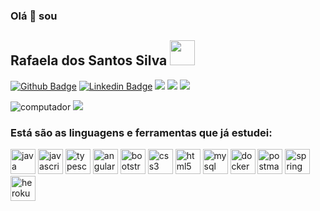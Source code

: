 ### Olá 👋 sou   
## Rafaela dos Santos Silva <a href="https://api.whatsapp.com/send?phone=5511998578317&text=Ol%C3%A1%20sou%20a%20Rafaela(rafyy2102)%20em%20que%20posso%20ajudar!!" > <img src="https://icongr.am/fontawesome/whatsapp.svg?size=128&color=339b31" width="40" height="40"/></a>

<!--
**Rafyy2102/Rafyy2102** is a ✨ _special_ ✨ repository because its `README.md` (this file) appears on your GitHub profile.

Here are some ideas to get you started:

- 🔭 I’m currently working on ...
- 🌱 I’m currently learning ...
- 👯 I’m looking to collaborate on ...
- 🤔 I’m looking for help with ...
- 💬 Ask me about ...
- 📫 How to reach me: ...
- 😄 Pronouns: ...
- ⚡ Fun fact: ...
-->

[![Github Badge](https://img.shields.io/badge/-Github-000?style=flat-square&logo=Github&logoColor=white&link=https://github.com/Rafyy2102)](https://github.com/Rafyy2102)
[![Linkedin Badge](https://img.shields.io/badge/-LinkedIn-blue?style=flat-square&logo=Linkedin&logoColor=white&link=https://www.linkedin.com/in/rafaelass0221/)](https://www.linkedin.com/in/rafaelass0221/) 
![](https://img.shields.io/github/languages/top/Rafyy2102/blog_pessoal)  ![](https://img.shields.io/github/languages/top/Rafyy2102/AluraCord) ![](https://img.shields.io/github/languages/top/Rafyy2102/aula_javascript)   



 ![computador](https://user-images.githubusercontent.com/52088299/99727491-cdbb5780-2a96-11eb-8052-84e9f38d3511.png)    ![](https://github-readme-stats.vercel.app/api?username=Rafyy2102&show_icons=true&theme=merko) 
 
 
<h3 align="left">Está são as linguagens e ferramentas que já estudei:</h3>
<p align="left">   
  
 <img src="https://icongr.am/devicon/java-original-wordmark.svg?size=128&color=currentColor" alt="java" width="40" height="40"/> 
 <img src="https://icongr.am/devicon/javascript-original.svg?size=128&color=currentColor" alt="javascript" width="40" height="40"/>
 <img src="https://icongr.am/devicon/typescript-plain.svg?size=128&color=currentColor" alt="typescript" width="40" height="40"/>  
 <img src="https://icongr.am/devicon/angularjs-original.svg?size=128&color=currentColor" alt="angularjs" width="40" height="40"/>  
 <img src="https://icongr.am/devicon/bootstrap-plain.svg?size=128&color=6e0576" alt="bootstrap" width="40" height="40"/>
 <img src="https://icongr.am/devicon/css3-original-wordmark.svg?size=128&color=000000" alt="css3" width="40" height="40"/> 
 <img src="https://icongr.am/devicon/html5-original-wordmark.svg?size=128&color=000000" alt="html5" width="40" height="40"/>  
 <img src="https://icongr.am/devicon/mysql-original.svg?size=128&color=currentColor" alt="mysql" width="40" height="40"/>  
 <img src="https://icongr.am/devicon/docker-original.svg?size=128&color=currentColor" alt="docker" width="40" height="40"/>	
 <img src="https://www.vectorlogo.zone/logos/getpostman/getpostman-icon.svg" alt="postman" width="40" height="40"/>  
 <img src="https://www.vectorlogo.zone/logos/springio/springio-icon.svg" alt="spring" width="40" height="40"/> 
 <img src="https://icongr.am/devicon/heroku-original-wordmark.svg?size=128&color=339b31" alt="heroku" width="40" height="40"/>
  
</p>
